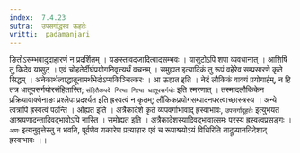 ```yaml
---
index:  7.4.23
sutra:  उपसर्गाद्ध्रस्व ऊहतेः
vritti:  padamanjari
---
```


ङितोऽसम्भवादुदाहारणं न प्रदर्शितम् । यङस्तावदजादित्वादसम्भवः । यासुटोऽपि शपा व्यवधानात् । आशिषि तु किदेव यासुट् । एवं चोहतेर्दीर्घप्रयोगनिवृत्त्यर्थं वचनम् । समुह्यत इत्यादिकं तु रूपं वहेरेव सम्प्रसारणे कृते सिद्धम् । अनेकार्थत्वाद्धातूनामर्थभेदोऽप्यकिञ्चित्करः । आ ऊह्यत इति । नेदं लौकिकं वाक्यं प्रयोगार्हम्, न हि तत्र धातूपसर्गयोरसंहितास्ति; `संहितैकपदे नित्या नित्या धातूपसर्गयोः` इति स्मरणात् । तस्मादलौकिकेन प्रक्रियावाक्येनाङः प्रश्लेपः प्रदर्श्यत इति ह्रस्वत्वं न कृतम्; लौकिकप्रयोगसम्पादनपरत्वाच्छास्त्रस्य । अन्ये त्वत्रापि ह्रस्वत्वं पठन्ति । ओह्यत इति । अत्रैकादेशे कृते व्यपवर्गाभावाद् ह्रस्वाभावः, `उपसर्गादूहतेः` इत्युभयत आश्रयणादन्तादिवद्भावोऽपि नास्ति । समोह्यत इति । अत्रैकादेशस्यादिवद्भावात्समः परस्य ह्रस्वत्वप्रसङ्गः । `अणः` इत्यनुवृत्तेस्तु न भवति, पूर्वणैव णकारेण प्रत्याहारः एवं च रूपाश्रयोऽयं विधिरिति ताद्रूप्यानतिदेशाद् ह्रस्वाभावः ।।
